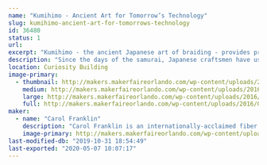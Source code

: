 ```yaml
---
name: "Kumihimo - Ancient Art for Tomorrow’s Technology"
slug: kumihimo-ancient-art-for-tomorrows-technology
id: 36480
status: 1
url: 
excerpt: "Kumihimo - the ancient Japanese art of braiding - provides products for many modern applications. Try your hand at creating a braid using traditional equipment."
description: "Since the days of the samurai, Japanese craftsmen have used five types of custom stands to create a variety of braided cords that serve many different purposes. Learn more about both modern and ancient applications and try your hand at using the most basic of the five stands: the maru dai."
location: Curiosity Building
image-primary:
  - thumbnail: http://makers.makerfaireorlando.com/wp-content/uploads/2016/09/maru-dai-150x150.png
    medium: http://makers.makerfaireorlando.com/wp-content/uploads/2016/09/maru-dai-300x201.png
    large: http://makers.makerfaireorlando.com/wp-content/uploads/2016/09/maru-dai.png
    full: http://makers.makerfaireorlando.com/wp-content/uploads/2016/09/maru-dai.png
maker:
  - name: "Carol Franklin"
    description: "Carol Franklin is an internationally-acclaimed fiber artist and teacher living in Orlando, Florida. Practicing the ancient Japanese fiber craft of kumihimo (literally \"coming together of threads\") for nearly two decades, she has lectured, taught and exhibited work in Japan and throughout North America. Carol's work ranges from creating vivid images through joined braids to making rich jewelry combining silk, precious metals, glasswork and gems. Her teaching focuses on making this deeply Japanese form accessible to North American students. She is a Founding Member of the American Kumihimo Society and serves on its Advisory Council."
    image-primary: http://makers.makerfaireorlando.com/wp-content/uploads/2016/10/headshot.jpg
last-modified-db: "2019-10-31 18:54:49"
last-exported: "2020-05-07 10:07:17"
---
```

